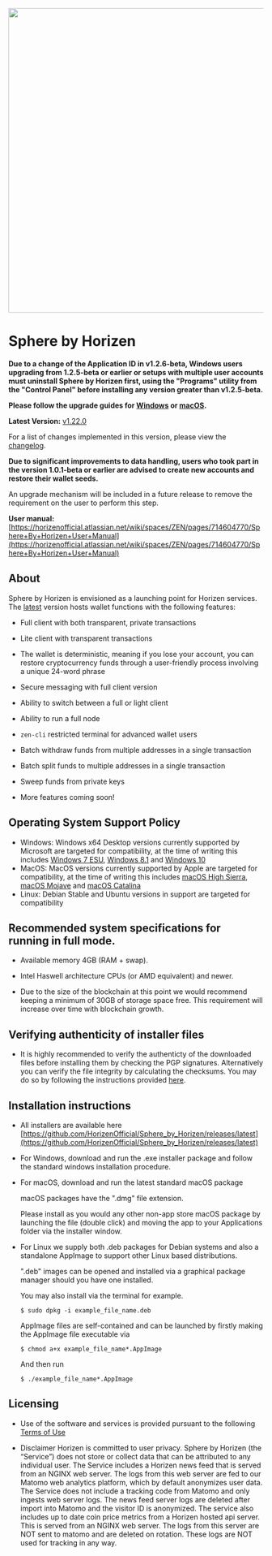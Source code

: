 <p align="center"><img src="https://www.horizen.global/assets/img/icons/page_media/logo_no_tagline.svg" width="600"></p>

# Sphere by Horizen

**Due to a change of the Application ID in v1.2.6-beta, Windows users upgrading from 1.2.5-beta or earlier or setups with multiple user accounts must uninstall Sphere by Horizen first, using the "Programs" utility from the "Control Panel" before installing any version greater than v1.2.5-beta.**

**Please follow the upgrade guides for [Windows](https://horizenofficial.atlassian.net/wiki/spaces/ZEN/pages/1136263172/Sphere+by+Horizen+-+Upgrade+Restore+Windows) or [macOS](https://horizenofficial.atlassian.net/wiki/spaces/ZEN/pages/714309893/Sphere+by+Horizen+-+Upgrade+Restore+Mac+Linux).**

**Latest Version:** [v1.22.0](https://github.com/HorizenOfficial/Sphere_by_Horizen/releases/tag/desktop-v1.22.0)

For a list of changes implemented in this version, please view the [changelog](CHANGELOG.md).

**Due to significant improvements to data handling, users who took part in the version 1.0.1-beta or earlier are advised to create new accounts and restore their wallet seeds.**

An upgrade mechanism will be included in a future release to remove the requirement on the user to perform this step.

**User manual:** [https://horizenofficial.atlassian.net/wiki/spaces/ZEN/pages/714604770/Sphere+By+Horizen+User+Manual](https://horizenofficial.atlassian.net/wiki/spaces/ZEN/pages/714604770/Sphere+By+Horizen+User+Manual)

## About
Sphere by Horizen is envisioned as a launching point for Horizen services. The [latest](https://github.com/HorizenOfficial/Sphere_by_Horizen/releases/latest) version hosts wallet functions with the following features:

* Full client with both transparent, private transactions

* Lite client with transparent transactions

* The wallet is deterministic, meaning if you lose your account, you can restore cryptocurrency funds through a user-friendly process involving a unique 24-word phrase

* Secure messaging with full client version

* Ability to switch between a full or light client

* Ability to run a full node

* `zen-cli` restricted terminal for advanced wallet users

* Batch withdraw funds from multiple addresses in a single transaction

* Batch split funds to multiple addresses in a single transaction

* Sweep funds from private keys

* More features coming soon!

## Operating System Support Policy
- Windows: Windows x64 Desktop versions currently supported by Microsoft are targeted for compatibility, at the time of writing this includes [Windows 7 ESU](https://en.wikipedia.org/wiki/Windows_7), [Windows 8.1](https://en.wikipedia.org/wiki/Windows_8.1) and [Windows 10](https://en.wikipedia.org/wiki/Windows_10)
- MacOS: MacOS versions currently supported by Apple are targeted for compatibility, at the time of writing this includes [macOS High Sierra](https://en.wikipedia.org/wiki/MacOS_High_Sierra), [macOS Mojave](https://en.wikipedia.org/wiki/MacOS_Mojave) and [macOS Catalina](https://en.wikipedia.org/wiki/MacOS_Catalina)
- Linux: Debian Stable and Ubuntu versions in support are targeted for compatibility

## Recommended system specifications for running in full mode.

* Available memory 4GB (RAM + swap).

* Intel Haswell architecture CPUs (or AMD equivalent) and newer.

* Due to the size of the blockchain at this point we would recommend keeping a minimum of 30GB of storage space free. This requirement will increase over time  with blockchain growth.

## Verifying authenticity of installer files
* It is highly recommended to verify the authenticty of the downloaded files before installing them by checking the PGP signatures. Alternatively you can verify the file integrity by calculating the checksums. You may do so by following the instructions provided [here](https://github.com/HorizenOfficial/Sphere_by_Horizen/blob/desktop-v1.22.0/VERIFY_AUTHENTICITY.md).

## Installation instructions

* All installers are available here [https://github.com/HorizenOfficial/Sphere_by_Horizen/releases/latest](https://github.com/HorizenOfficial/Sphere_by_Horizen/releases/latest)

* For Windows, download and run the .exe installer package and follow the standard windows installation procedure.

* For macOS, download and run the latest standard macOS package

  macOS packages have the ".dmg" file extension.

  Please install as you would any other non-app store macOS package by launching the file  (double click) and moving the app    to your Applications folder via the installer window.

* For Linux we supply both .deb packages for Debian systems and also a standalone AppImage to support other Linux based   distributions.

  ".deb" images can be opened and installed via a graphical package manager should you have one installed.

  You may also install via the terminal for example.
  ```
  $ sudo dpkg -i example_file_name.deb
  ```
  AppImage files are self-contained and can be launched by firstly making the AppImage file executable via
  ```
  $ chmod a+x example_file_name*.AppImage
  ```
  And then run
  ```
  $ ./example_file_name*.AppImage
  ```
## Licensing

* Use of the software and services is provided pursuant to the following [Terms of Use](https://www.horizen.global/terms)

* Disclaimer
Horizen is committed to user privacy. Sphere by Horizen (the “Service”) does not store or collect data that can be attributed to any individual user. The Service includes a Horizen news feed that is served from an NGINX web server. The logs from this web server are fed to our Matomo web analytics platform, which by default anonymizes user data. The Service does not include a tracking code from Matomo and only ingests web server logs. The news feed server logs are deleted after import into Matomo and the visitor ID is anonymized. The service also includes up to date coin price metrics from a Horizen hosted api server. This is served from an NGINX web server. The logs from this server are NOT sent to matomo and are deleted on rotation. These logs are NOT used for tracking in any way.
